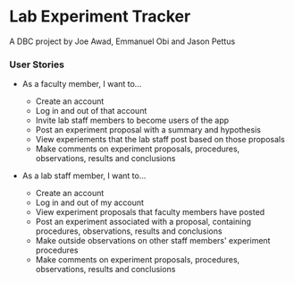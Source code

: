 # Lab Experiment Tracker

A DBC project by Joe Awad, Emmanuel Obi and Jason Pettus

[Public scrum board at Trello]: https://trello.com/b/JfbTCBPv/lab-experiment-tracker

### User Stories

* As a faculty member, I want to...
  * Create an account
  * Log in and out of that account
  * Invite lab staff members to become users of the app
  * Post an experiment proposal with a summary and hypothesis
  * View experiements that the lab staff post based on those proposals
  * Make comments on experiment proposals, procedures, observations, results and conclusions

* As a lab staff member, I want to...
  * Create an account
  * Log in and out of my account
  * View experiment proposals that faculty members have posted
  * Post an experiment associated with a proposal, containing procedures, observations, results and conclusions
  * Make outside observations on other staff members' experiment procedures
  * Make comments on experiment proposals, procedures, observations, results and conclusions
